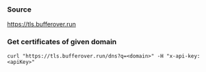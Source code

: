 ### Source
https://tls.bufferover.run

### Get certificates of given domain
```
curl "https://tls.bufferover.run/dns?q=<domain>" -H "x-api-key: <apiKey>"
```

